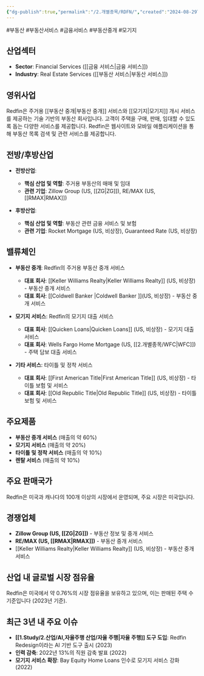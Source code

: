```yaml
---
{"dg-publish":true,"permalink":"/2.개별종목/RDFN/","created":"2024-08-29T20:55:03.407+09:00","updated":"2025-06-03T20:06:00.920+09:00"}
---
```


#부동산 #부동산서비스 #금융서비스 #부동산중개 #모기지

## 산업섹터

- **Sector**: Financial Services ([[금융 서비스\|금융 서비스]])
- **Industry**: Real Estate Services ([[부동산 서비스\|부동산 서비스]])

## 영위사업

Redfin은 주거용 [[부동산 중개\|부동산 중개]] 서비스와 [[모기지\|모기지]] 개시 서비스를 제공하는 기술 기반의 부동산 회사입니다. 고객이 주택을 구매, 판매, 임대할 수 있도록 돕는 다양한 서비스를 제공합니다. Redfin은 웹사이트와 모바일 애플리케이션을 통해 부동산 목록 검색 및 관련 서비스를 제공합니다.

## 전방/후방산업

- **전방산업**:
    
    - **핵심 산업 및 역할**: 주거용 부동산의 매매 및 임대
    - **관련 기업**: Zillow Group (US, [[ZG\|ZG]]), RE/MAX (US, [[RMAX\|RMAX]])
    
- **후방산업**:
    
    - **핵심 산업 및 역할**: 부동산 관련 금융 서비스 및 보험
    - **관련 기업**: Rocket Mortgage (US, 비상장), Guaranteed Rate (US, 비상장)
    

## 밸류체인

- **부동산 중개**: Redfin의 주거용 부동산 중개 서비스
    
    - **대표 회사**: [[Keller Williams Realty\|Keller Williams Realty]] (US, 비상장) - 부동산 중개 서비스
    - **대표 회사**: [[Coldwell Banker \|Coldwell Banker ]](US, 비상장) - 부동산 중개 서비스
    
- **모기지 서비스**: Redfin의 모기지 대출 서비스
    
    - **대표 회사**: [[Quicken Loans\|Quicken Loans]] (US, 비상장) - 모기지 대출 서비스
    - **대표 회사**: Wells Fargo Home Mortgage (US, [[2.개별종목/WFC\|WFC]]) - 주택 담보 대출 서비스
    
- **기타 서비스**: 타이틀 및 정착 서비스
    
    - **대표 회사**: [[First American Title\|First American Title]] (US, 비상장) - 타이틀 보험 및 서비스
    - **대표 회사**: [[Old Republic Title\|Old Republic Title]] (US, 비상장) - 타이틀 보험 및 서비스
    

## 주요제품

- **부동산 중개 서비스** (매출의 약 60%)
- **모기지 서비스** (매출의 약 20%)
- **타이틀 및 정착 서비스** (매출의 약 10%)
- **렌탈 서비스** (매출의 약 10%)

## 주요 판매국가

Redfin은 미국과 캐나다의 100개 이상의 시장에서 운영되며, 주요 시장은 미국입니다.

## 경쟁업체

- **Zillow Group (US, [[ZG\|ZG]])** - 부동산 정보 및 중개 서비스
- **RE/MAX (US, [[RMAX\|RMAX]])** - 부동산 중개 서비스
- [[Keller Williams Realty\|Keller Williams Realty]] (US, 비상장) - 부동산 중개 서비스

## 산업 내 글로벌 시장 점유율

Redfin은 미국에서 약 0.76%의 시장 점유율을 보유하고 있으며, 이는 판매된 주택 수 기준입니다 (2023년 기준).

## 최근 3년 내 주요 이슈

- **[[1.Study/2.산업/AI,자율주행 산업/자율 주행\|자율 주행]] 도구 도입**: Redfin Redesign이라는 AI 기반 도구 출시 (2023)
- **인력 감축**: 2022년 13%의 직원 감축 발표 (2022)
- **모기지 서비스 확장**: Bay Equity Home Loans 인수로 모기지 서비스 강화 (2022)